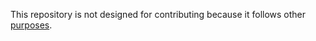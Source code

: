 This repository is not designed for contributing because it follows other [purposes](/README.md#how-does-it-work).
